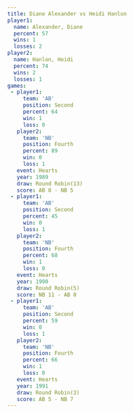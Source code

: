 ```yaml
---
title: Diane Alexander vs Heidi Hanlon
player1:                
  name: Alexander, Diane
  percent: 57           
  wins: 1               
  losses: 2             
player2:                
  name: Hanlon, Heidi   
  percent: 74           
  wins: 2               
  losses: 1             
games:
 - player1:          
     team: 'AB'      
     position: Second
     percent: 64     
     win: 1          
     loss: 0         
   player2:          
     team: 'NB'      
     position: Fourth
     percent: 89     
     win: 0          
     loss: 1         
   event: Hearts        
   year: 1989           
   draw: Round Robin(13)
   score: AB 8 - NB 5   
 - player1:          
     team: 'AB'      
     position: Second
     percent: 45     
     win: 0          
     loss: 1         
   player2:          
     team: 'NB'      
     position: Fourth
     percent: 68     
     win: 1          
     loss: 0         
   event: Hearts       
   year: 1990          
   draw: Round Robin(5)
   score: NB 11 - AB 0 
 - player1:          
     team: 'AB'      
     position: Second
     percent: 59     
     win: 0          
     loss: 1         
   player2:          
     team: 'NB'      
     position: Fourth
     percent: 66     
     win: 1          
     loss: 0         
   event: Hearts       
   year: 1991          
   draw: Round Robin(3)
   score: AB 5 - NB 7  
---
```

